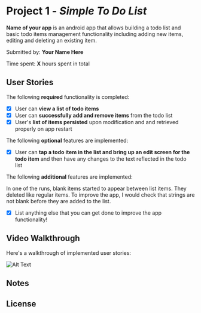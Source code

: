 # Project 1 - *Simple To Do List*

**Name of your app** is an android app that allows building a todo list and basic todo items management functionality including adding new items, editing and deleting an existing item.

Submitted by: **Your Name Here**

Time spent: **X** hours spent in total

## User Stories

The following **required** functionality is completed:

* [x] User can **view a list of todo items**
* [x] User can **successfully add and remove items** from the todo list
* [x] User's **list of items persisted** upon modification and and retrieved properly on app restart

The following **optional** features are implemented:

* [x] User can **tap a todo item in the list and bring up an edit screen for the todo item** and then have any changes to the text reflected in the todo list

The following **additional** features are implemented:

In one of the runs, blank items started to appear between list items. They deleted like regular items. To improve the app, I would check that strings are not blank before they are added to the list. 

* [x] List anything else that you can get done to improve the app functionality!

## Video Walkthrough

Here's a walkthrough of implemented user stories: 

![Alt Text](https://media.giphy.com/media/B0dc67mXhhKlSWWZdt/giphy.gif)

## Notes


## License

<!-- Copyright (C) 2006 The Android Open Source Project

     Licensed under the Apache License, Version 2.0 (the "License");
     you may not use this file except in compliance with the License.
     You may obtain a copy of the License at
  
          http://www.apache.org/licenses/LICENSE-2.0
  
     Unless required by applicable law or agreed to in writing, software
     distributed under the License is distributed on an "AS IS" BASIS,
     WITHOUT WARRANTIES OR CONDITIONS OF ANY KIND, either express or implied.
     See the License for the specific language governing permissions and
     limitations under the License.
-->
